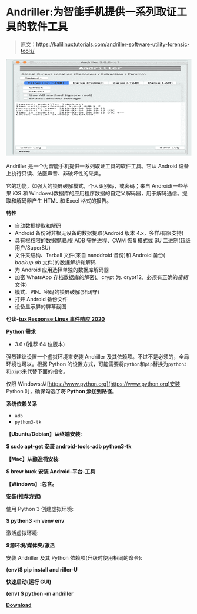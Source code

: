 # Andriller:为智能手机提供一系列取证工具的软件工具

> 原文：<https://kalilinuxtutorials.com/andriller-software-utility-forensic-tools/>

[![Andriller : Software Utility With A Collection Of Forensic Tools For Smartphones](img//839c8e4f442da7d0b20445be6efd1cd4.png "Andriller : Software Utility With A Collection Of Forensic Tools For Smartphones")](https://1.bp.blogspot.com/-6lWwImWohps/XhzxE4i50vI/AAAAAAAAEb4/_3Zu9y4yMVoCnUSjsyIAyOjsxEPWpq5JQCLcBGAsYHQ/s1600/andriller%25281%2529.png)

Andriller 是一个为智能手机提供一系列取证工具的软件工具。它从 Android 设备上执行只读、法医声音、非破坏性的采集。

它的功能，如强大的锁屏破解模式，个人识别码，或密码；来自 Android(一些苹果 iOS 和 Windows)数据库的应用程序数据的自定义解码器，用于解码通信。提取和解码器产生 HTML 和 Excel 格式的报告。

**特性**

*   自动数据提取和解码
*   Android 备份对非根无设备的数据提取(Android 版本 4.x，多样/有限支持)
*   具有根权限的数据提取:根 ADB 守护进程、CWM 恢复模式或 SU 二进制(超级用户/SuperSU)
*   文件夹结构、Tarball 文件(来自 nanddroid 备份)和 Android 备份( *backup.ab* 文件)的数据解析和解码
*   为 Android 应用选择单独的数据库解码器
*   加密 WhatsApp 存档数据库的解密(。crypt 为. crypt12，必须有正确的*密钥*文件)
*   模式、PIN、密码的锁屏破解(非网守)
*   打开 Android 备份文件
*   设备显示屏的屏幕截图

**也读-[tux Response:Linux 事件响应 2020](https://kalilinuxtutorials.com/tuxresponse-linux-incident-response/)**

**Python 需求**

*   3.6+(推荐 64 位版本)

强烈建议设置一个虚拟环境来安装 Andriller 及其依赖项。不过不是必须的，全局环境也可以。根据 Python 的设置方式，可能需要将`python`和`pip`替换为`python3`和`pip3`来代替下面的指令。

仅限 Windows:从[https://www.python.org](https://www.python.org)安装 Python 时，确保勾选了**将 Python 添加到路径**。

**系统依赖关系**

*   `adb`
*   `python3-tk`

**【Ubuntu/Debian】从终端安装:**

**$ sudo apt-get 安装 android-tools-adb python3-tk**

**【Mac】从酿造桶安装:**

**$ brew buck 安装 Android-平台-工具**

**【Windows】:包含。**

**安装(推荐方式)**

使用 Python 3 创建虚拟环境:

**$ python3 -m venv env**

激活虚拟环境:

**$源环境/媒体夹/激活**

安装 Andriller 及其 Python 依赖项(升级时使用相同的命令):

**(env)$ pip install and riller-U**

**快速启动(运行 GUI)**

**(env) $ python -m andriller**

[**Download**](https://github.com/den4uk/andriller)